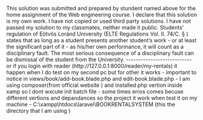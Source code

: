 <Alhitawi Mohammed>
This solution was submitted and prepared by stundent named above for the home assignment of the Web engineering course.
I declare that this solution is my own work.
I have not copied or used third party solutions.
I have not passed my solution to my classmates, neither  made it public.
Students’ regulation of Eötvös Loránd University (ELTE Regulations Vol. II. 74/C. § ) states that as long as a student presents another student’s 
work - or at least the significant part of it - as his/her own performance, it will count as a disciplinary fault. 
The most serious consequence of a disciplinary fault can be dismissal of the student from the University.
---------------------------
or if you login with reader (http://127.0.0.1:8000/reader/my-rentals) it happen when I do test on my second pc but for other it works 
- important to notice in views/book/add-book.blade.php and edit-book.blade.php
- I am using composer(from official website ) and installed php vertion inside xamp  so I dont wxcute init batch file 
- some times erros comes becuse different vertions and depandances so the project it work when test it on my machine 
- C:\xampp\htdocs\laravel\BOOKRENTALSYSTEM                                (this the directory that I am using )
